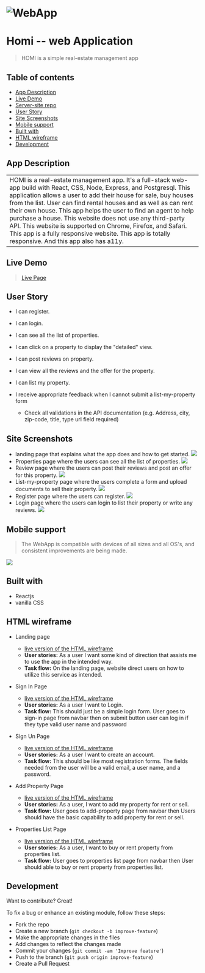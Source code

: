   <!-- # ![](https://max7586.github.io/homi-app/images/4v35Y2.png) -->

<!--   <img src="images/4v35Y2.png" width="100" > -->
# ![WebApp](https://max7586.github.io/homi-client/images/demo/landingPage.png)

# Homi -- web Application

> HOMI is a simple real-estate management app

## Table of contents

- [App Description](#app-description)
- [Live Demo](#live-demo)
- [Server-site repo](https://github.com/max7586/homi-server)
- [User Story](#user-story)
- [Site Screenshots](#site-screenshots)
- [Mobile support](#mobile-support)
- [Built with](#build-with)
- [HTML wireframe](#html-wireframe)
- [Development](#development)




## App Description

<table>
<tr>
<td>
 HOMI is a real-estate management app. It's a full-stack web-app build with React, CSS, Node, Express, and Postgresql. This application allows a user to add their house for sale,  buy houses from the list. User can find rental houses and as well as can rent their own house. This app helps the user to find an agent to help purchase a house. This website does not use any third-party API. This website is supported on Chrome, Firefox, and Safari. This app is a fully responsive website. This app is totally responsive. And this app also has a11y.


</td>
</tr>
</table>

## Live Demo

> [Live Page](https://homi-client.ahmedmax7586.now.sh)


## User Story

* I can register.

* I can login.

* I can see all the list of properties.

* I can click on a property to display the "detailed" view.

* I can post reviews on property.

* I can view all the reviews and the offer for the property.

* I can list my property.

* I receive appropriate feedback when I cannot submit a list-my-property form

  * Check all validations in the API documentation (e.g. Address, city, zip-code, title, type url field required)


## Site Screenshots

- landing page that explains what the app does and how to get started.
  ![](https://max7586.github.io/homi-client/images/demo/landingPage.png)
- Properties page where the users can see all the list of properties.
  ![](https://max7586.github.io/homi-client/images/demo/properties.png)
- Review page where the users can post their reviews and post an offer for this property.
  ![](https://max7586.github.io/homi-client/images/demo/reviewPage.png)
- List-my-property page where the users complete a form and upload documents to sell their property.
  ![](https://max7586.github.io/homi-client/images/demo/listMyPropertyPage.png)
- Register page where the users can register.
  ![](https://max7586.github.io/homi-client/images/demo/registerPage.png)
- Login page where the users can login to list their property or write any reviews.
  ![](https://max7586.github.io/homi-client/images/demo/loginPage.png)


## Mobile support

> The WebApp is compatible with devices of all sizes and all OS's, and consistent improvements are being made.

![](https://max7586.github.io/homi-client/images/demo/responsive.png)

## Built with

- Reactjs
- vanilla CSS

## HTML wireframe
- Landing page
  - [ live version of the HTML wireframe](https://max7586.github.io/homi-wireframes/landingPage)
  - __User stories:__ As a user I want some kind of direction that assists me to use the app in the intended way. 
  - __Task flow:__ On the landing page, website direct users on how to utilize this service as intended.

- Sign In Page
  - [ live version of the HTML wireframe](https://max7586.github.io/homi-wireframes/signInPage)
  - __User stories:__ As a user I want to Login.
  - __Task flow:__ This should just be a simple login form. User goes to sign-in page from navbar then on submit button user can log in if they type valid user name and password 

- Sign Un Page
  - [ live version of the HTML wireframe](https://max7586.github.io/homi-wireframes/signUpPage)
  - __User stories:__ As a user I want to create an account.
  - __Task flow:__ This should be like most registration forms. The fields needed from the user will be a valid email, a user name, and a password.

- Add Property Page
  - [ live version of the HTML wireframe](https://max7586.github.io/homi-wireframes/addPropPage)
  - __User stories:__ As a user, I want to add my property for rent or sell.
  - __Task flow:__ User goes to add-property page from navbar then Users should have the basic capability to add property for rent or sell.

- Properties List Page
  - [ live version of the HTML wireframe](https://max7586.github.io/homi-wireframes/propsList)
  - __User stories:__ As a user, I want to buy or rent property from properties list.
  - __Task flow:__ User goes to properties list page from navbar then User should able to buy or rent property from properties list.

## Development

Want to contribute? Great!

To fix a bug or enhance an existing module, follow these steps:

- Fork the repo
- Create a new branch (`git checkout -b improve-feature`)
- Make the appropriate changes in the files
- Add changes to reflect the changes made
- Commit your changes (`git commit -am 'Improve feature'`)
- Push to the branch (`git push origin improve-feature`)
- Create a Pull Request
